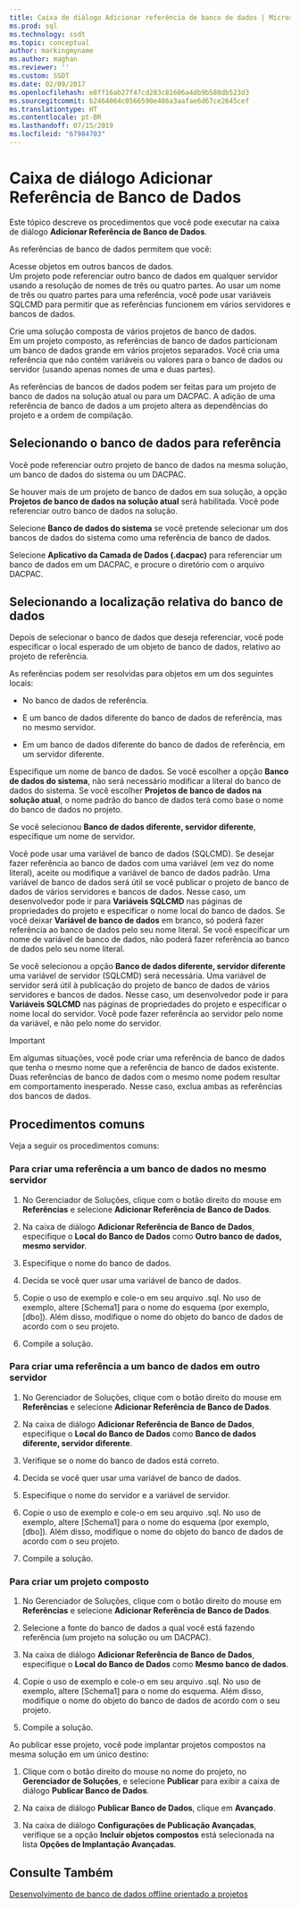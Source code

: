 ```yaml
---
title: Caixa de diálogo Adicionar referência de banco de dados | Microsoft Docs
ms.prod: sql
ms.technology: ssdt
ms.topic: conceptual
author: markingmyname
ms.author: maghan
ms.reviewer: ''
ms.custom: SSDT
ms.date: 02/09/2017
ms.openlocfilehash: e8ff16ab27f47cd283c81606a4db9b580db523d3
ms.sourcegitcommit: b2464064c0566590e486a3aafae6d67ce2645cef
ms.translationtype: HT
ms.contentlocale: pt-BR
ms.lasthandoff: 07/15/2019
ms.locfileid: "67984703"
---
```

# <a name="add-database-reference-dialog-box"></a>Caixa de diálogo Adicionar Referência de Banco de Dados
Este tópico descreve os procedimentos que você pode executar na caixa de diálogo **Adicionar Referência de Banco de Dados**.  
  
As referências de banco de dados permitem que você:  
  
Acesse objetos em outros bancos de dados.  
Um projeto pode referenciar outro banco de dados em qualquer servidor usando a resolução de nomes de três ou quatro partes. Ao usar um nome de três ou quatro partes para uma referência, você pode usar variáveis SQLCMD para permitir que as referências funcionem em vários servidores e bancos de dados.  
  
Crie uma solução composta de vários projetos de banco de dados.  
Em um projeto composto, as referências de banco de dados particionam um banco de dados grande em vários projetos separados. Você cria uma referência que não contém variáveis ou valores para o banco de dados ou servidor (usando apenas nomes de uma e duas partes).  
  
As referências de bancos de dados podem ser feitas para um projeto de banco de dados na solução atual ou para um DACPAC. A adição de uma referência de banco de dados a um projeto altera as dependências do projeto e a ordem de compilação.  
  
## <a name="selecting-the-database-to-reference"></a>Selecionando o banco de dados para referência  
Você pode referenciar outro projeto de banco de dados na mesma solução, um banco de dados do sistema ou um DACPAC.  
  
Se houver mais de um projeto de banco de dados em sua solução, a opção **Projetos de banco de dados na solução atual** será habilitada. Você pode referenciar outro banco de dados na solução.  
  
Selecione **Banco de dados do sistema** se você pretende selecionar um dos bancos de dados do sistema como uma referência de banco de dados.  
  
Selecione **Aplicativo da Camada de Dados (.dacpac)** para referenciar um banco de dados em um DACPAC, e procure o diretório com o arquivo DACPAC.  
  
## <a name="selecting-the-databases-relative-location"></a>Selecionando a localização relativa do banco de dados  
Depois de selecionar o banco de dados que deseja referenciar, você pode especificar o local esperado de um objeto de banco de dados, relativo ao projeto de referência.  
  
As referências podem ser resolvidas para objetos em um dos seguintes locais:  
  
- No banco de dados de referência.  
  
- E um banco de dados diferente do banco de dados de referência, mas no mesmo servidor.  
  
- Em um banco de dados diferente do banco de dados de referência, em um servidor diferente.  
  
Especifique um nome de banco de dados. Se você escolher a opção **Banco de dados do sistema**, não será necessário modificar a literal do banco de dados do sistema. Se você escolher **Projetos de banco de dados na solução atual**, o nome padrão do banco de dados terá como base o nome do banco de dados no projeto.  
  
Se você selecionou **Banco de dados diferente, servidor diferente**, especifique um nome de servidor.  
  
Você pode usar uma variável de banco de dados (SQLCMD). Se desejar fazer referência ao banco de dados com uma variável (em vez do nome literal), aceite ou modifique a variável de banco de dados padrão. Uma variável de banco de dados será útil se você publicar o projeto de banco de dados de vários servidores e bancos de dados. Nesse caso, um desenvolvedor pode ir para **Variáveis SQLCMD** nas páginas de propriedades do projeto e especificar o nome local do banco de dados. Se você deixar **Variável de banco de dados** em branco, só poderá fazer referência ao banco de dados pelo seu nome literal. Se você especificar um nome de variável de banco de dados, não poderá fazer referência ao banco de dados pelo seu nome literal.  
  
Se você selecionou a opção **Banco de dados diferente, servidor diferente** uma variável de servidor (SQLCMD) será necessária. Uma variável de servidor será útil à publicação do projeto de banco de dados de vários servidores e bancos de dados. Nesse caso, um desenvolvedor pode ir para **Variáveis SQLCMD** nas páginas de propriedades do projeto e especificar o nome local do servidor. Você pode fazer referência ao servidor pelo nome da variável, e não pelo nome do servidor.  
  
> [!IMPORTANT]  
> Em algumas situações, você pode criar uma referência de banco de dados que tenha o mesmo nome que a referência de banco de dados existente. Duas referências de banco de dados com o mesmo nome podem resultar em comportamento inesperado. Nesse caso, exclua ambas as referências dos bancos de dados.  
  
## <a name="common-procedures"></a>Procedimentos comuns  
Veja a seguir os procedimentos comuns:  
  
### <a name="to-create-a-reference-to-a-database-on-the-same-server"></a>Para criar uma referência a um banco de dados no mesmo servidor  
  
1.  No Gerenciador de Soluções, clique com o botão direito do mouse em **Referências** e selecione **Adicionar Referência de Banco de Dados**.  
  
2.  Na caixa de diálogo **Adicionar Referência de Banco de Dados**, especifique o **Local do Banco de Dados** como **Outro banco de dados, mesmo servidor**.  
  
3.  Especifique o nome do banco de dados.  
  
4.  Decida se você quer usar uma variável de banco de dados.  
  
5.  Copie o uso de exemplo e cole-o em seu arquivo .sql. No uso de exemplo, altere [Schema1] para o nome do esquema (por exemplo, [dbo]). Além disso, modifique o nome do objeto do banco de dados de acordo com o seu projeto.  
  
6.  Compile a solução.  
  
### <a name="to-create-a-reference-to-a-database-on-another-server"></a>Para criar uma referência a um banco de dados em outro servidor  
  
1.  No Gerenciador de Soluções, clique com o botão direito do mouse em **Referências** e selecione **Adicionar Referência de Banco de Dados**.  
  
2.  Na caixa de diálogo **Adicionar Referência de Banco de Dados**, especifique o **Local do Banco de Dados** como **Banco de dados diferente, servidor diferente**.  
  
3.  Verifique se o nome do banco de dados está correto.  
  
4.  Decida se você quer usar uma variável de banco de dados.  
  
5.  Especifique o nome do servidor e a variável de servidor.  
  
6.  Copie o uso de exemplo e cole-o em seu arquivo .sql. No uso de exemplo, altere [Schema1] para o nome do esquema (por exemplo, [dbo]). Além disso, modifique o nome do objeto do banco de dados de acordo com o seu projeto.  
  
7.  Compile a solução.  
  
### <a name="to-create-a-composite-project"></a>Para criar um projeto composto  
  
1.  No Gerenciador de Soluções, clique com o botão direito do mouse em **Referências** e selecione **Adicionar Referência de Banco de Dados**.  
  
2.  Selecione a fonte do banco de dados a qual você está fazendo referência (um projeto na solução ou um DACPAC).  
  
3.  Na caixa de diálogo **Adicionar Referência de Banco de Dados**, especifique o **Local do Banco de Dados** como **Mesmo banco de dados**.  
  
4.  Copie o uso de exemplo e cole-o em seu arquivo .sql. No uso de exemplo, altere [Schema1] para o nome do esquema. Além disso, modifique o nome do objeto do banco de dados de acordo com o seu projeto.  
  
5.  Compile a solução.  
  
Ao publicar esse projeto, você pode implantar projetos compostos na mesma solução em um único destino:  
  
1.  Clique com o botão direito do mouse no nome do projeto, no **Gerenciador de Soluções**, e selecione **Publicar** para exibir a caixa de diálogo **Publicar Banco de Dados**.  
  
2.  Na caixa de diálogo **Publicar Banco de Dados**, clique em **Avançado**.  
  
3.  Na caixa de diálogo **Configurações de Publicação Avançadas**, verifique se a opção **Incluir objetos compostos** está selecionada na lista **Opções de Implantação Avançadas**.  
  
## <a name="see-also"></a>Consulte Também  
[Desenvolvimento de banco de dados offline orientado a projetos](../ssdt/project-oriented-offline-database-development.md)  
  
